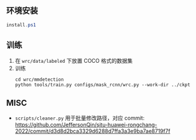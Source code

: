 ## 环境安装

```powershell
install.ps1
```

## 训练

1. 在 `wrc/data/labeled` 下放置 COCO 格式的数据集
2. 训练
   ```
   cd wrc/mmdetection
   python tools/train.py configs/mask_rcnn/wrc.py --work-dir ../ckpt
   ```

## MISC

* `scripts/cleaner.py` 用于批量修改路径，对应 commit: https://github.com/JeffersonQin/sjtu-huawei-rongchang-2022/commit/d3d8d2bca3329d6288d7ffa3a3e9ba7ae8719f7f

